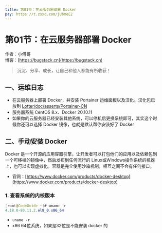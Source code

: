 ```yaml
---
title: 第01节：在云服务器部署 Docker
pay: https://t.zsxq.com/jUbmeE2
---
```


# 第01节：在云服务器部署 Docker

作者：小傅哥
<br/>博客：[https://bugstack.cn](https://bugstack.cn)

>沉淀、分享、成长，让自己和他人都能有所收获！

## 一、运维日志

- 在云服务器上部署 Docker，并安装 Portainer 运维面板以及汉化。汉化包已放到 [Lotter/doc/asserts/Portainer-CN](https://codechina.csdn.net/KnowledgePlanet/Lottery/-/tree/master/doc/assets/Portainer-CN)
- 服务器系统 CentOS 8.x、Docker 20.10.11
- 如果你的云服务器已经安装其他系统，可以停机后更换系统即可，其实这个时候你还可以选择 Docker 镜像，也就是默认帮你安装好了 Docker 

## 二、手动安装 Docker

Docker 是一个开源的应用容器引擎，让开发者可以打包他们的应用以及依赖包到一个可移植的镜像中，然后发布到任何流行的 Linux或Windows操作系统的机器上，也可以实现虚拟化。容器是完全使用沙箱机制，相互之间不会有任何接口。

- 官网：[https://www.docker.com/products/docker-desktop](https://www.docker.com/products/docker-desktop)

### 1. 查看系统的内核版本

```java
[root@CodeGuide ~]# uname -r
4.18.0-80.11.2.el8_0.x86_64
```

- `uname -r`
- x86 64位系统，如果是32位是不能安装 docker 的